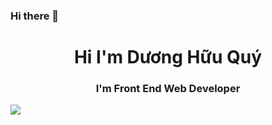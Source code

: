 ### Hi there 👋
<h1 align= "center"> Hi I'm Dương Hữu Quý </h1>
<h3 align= "center"> I'm Front End Web Developer</h3>



![](https://komarev.com/ghpvc/?username=Huuquy-HAu&style=for-the-badge)


<!--
**Huuquy-HAu/Huuquy-HAu** is a ✨ _special_ ✨ repository because its `README.md` (this file) appears on your GitHub profile.

Here are some ideas to get you started:

- 🔭 I’m currently working on ...
- 🌱 I’m currently learning ...
- 👯 I’m looking to collaborate on ...
- 🤔 I’m looking for help with ...
- 💬 Ask me about ...
- 📫 How to reach me: ...
- 😄 Pronouns: ...
- ⚡ Fun fact: ...
-->
